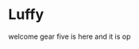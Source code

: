 # Luffy
welcome
gear five is here and it is op 
 
 
  
  
     
                  
                  
                            
                                         
                      
                         
           
    
  
 
